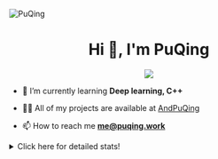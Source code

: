 ![PuQing](https://user-images.githubusercontent.com/27223114/171565019-9a56fae6-b08b-421f-99db-7e830da42371.png)

<h1 align="center">Hi 👋, I'm PuQing</h1>

<p align="center">
  <img src="https://github-widgetbox.vercel.app/api/profile?username=AndPuQing&data=followers,repositories,stars,commits"/>
</p>

- 🌱 I’m currently learning **Deep learning, C++**

- 👨‍💻 All of my projects are available at [AndPuQing](https://github.com/AndPuQing)

- 📫 How to reach me **me@puqing.work**

<details>
<summary>Click here for detailed stats!</summary>

<!--START_SECTION:waka-->
**I'm a Night 🦉** 

```text
🌞 Morning    41 commits     ██░░░░░░░░░░░░░░░░░░░░░░░   10.35% 
🌆 Daytime    145 commits    █████████░░░░░░░░░░░░░░░░   36.62% 
🌃 Evening    124 commits    ███████░░░░░░░░░░░░░░░░░░   31.31% 
🌙 Night      86 commits     █████░░░░░░░░░░░░░░░░░░░░   21.72%

```


📊 **This Week I Spent My Time On** 

```text
💬 Programming Languages: 
C++                      7 hrs 47 mins       ████████████░░░░░░░░░░░░░   50.22% 
Python                   5 hrs 49 mins       █████████░░░░░░░░░░░░░░░░   37.53% 
Markdown                 1 hr 6 mins         █░░░░░░░░░░░░░░░░░░░░░░░░   7.12% 
Jupyter Notebook         40 mins             █░░░░░░░░░░░░░░░░░░░░░░░░   4.33% 
JSON                     5 mins              ░░░░░░░░░░░░░░░░░░░░░░░░░   0.56%

🔥 Editors: 
VS Code                  15 hrs 30 mins      █████████████████████████   100.0%

💻 Operating System: 
Mac                      11 hrs 45 mins      ███████████████████░░░░░░   75.81% 
Windows                  3 hrs 44 mins       ██████░░░░░░░░░░░░░░░░░░░   24.17% 
Linux                    0 secs              ░░░░░░░░░░░░░░░░░░░░░░░░░   0.02%

```


<!--END_SECTION:waka-->
</details>
